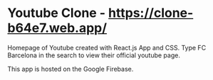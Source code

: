 # Youtube Clone - https://clone-b64e7.web.app/

Homepage of Youtube created with React.js App and CSS.
Type FC Barcelona in the search to view their official youtube page.

This app is hosted on the Google Firebase.
